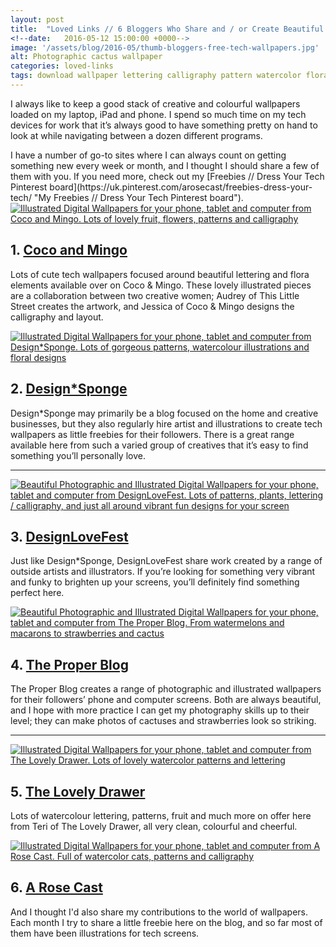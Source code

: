 ```yaml
---
layout: post
title:  "Loved Links // 6 Bloggers Who Share and / or Create Beautiful Free Tech Wallpapers"
<!--date:   2016-05-12 15:00:00 +0000-->
image: '/assets/blog/2016-05/thumb-bloggers-free-tech-wallpapers.jpg'
alt: Photographic cactus wallpaper
categories: loved-links
tags: download wallpaper lettering calligraphy pattern watercolor flora-and-fauna flowers
---
```


<p class="intro">I always like to keep a good stack of creative and colourful wallpapers loaded on my laptop, iPad and phone. I spend so much time on my tech devices for work that it’s always good to have something pretty on hand to look at while navigating between a dozen different programs.</p>
I have a number of go-to sites where I can always count on getting something new every week or month, and I thought I should share a few of them with you. If you need more, check out my [Freebies // Dress Your Tech Pinterest board](https://uk.pinterest.com/arosecast/freebies-dress-your-tech/ "My Freebies // Dress Your Tech Pinterest board").

<div class="row">
	<div class="col-md-6">
		<a href="http://cocoandmingo.com/?category=FREE+TECH+WALLPAPER" title="Illustrated Digital Wallpapers for your phone, tablet and computer from Coco and Mingo. Lots of lovely fruit, flowers, patterns and calligraphy"><img src="/assets/blog/2016-05/bloggers-free-tech-wallpapers-coco-and-mingo.jpg" alt="Illustrated Digital Wallpapers for your phone, tablet and computer from Coco and Mingo. Lots of lovely fruit, flowers, patterns and calligraphy" title="Illustrated Digital Wallpapers for your phone, tablet and computer from @jessicakeala. Lots of lovely fruit, flowers, patterns and calligraphy"></a>
		<h2>1. <a href="http://cocoandmingo.com/?category=FREE+TECH+WALLPAPER" title="Illustrated Digital Wallpapers for your phone, tablet and computer from Coco and Mingo. Lots of lovely fruit, flowers, patterns and calligraphy">Coco and Mingo</a></h2>
		<p>Lots of cute tech wallpapers focused around beautiful lettering and flora elements available over on Coco &amp; Mingo. These lovely illustrated pieces are a collaboration between two creative women; Audrey of This Little Street creates the artwork, and Jessica of Coco &amp; Mingo designs the calligraphy and layout.</p>
	</div>
	<div class="col-md-6">
		<a href="http://www.designsponge.com/category/apps-online" title=""><img src="/assets/blog/2016-05/bloggers-free-tech-wallpapers-design-sponge.jpg" alt="Illustrated Digital Wallpapers for your phone, tablet and computer from Design*Sponge. Lots of gorgeous patterns, watercolour illustrations and floral designs" title="Illustrated Digital Wallpapers for your phone, tablet and computer from @designsponge. Lots of gorgeous patterns, watercolour illustrations and floral designs"></a>
		<h2>2. <a href="http://www.designsponge.com/category/apps-online" title="Illustrated Digital Wallpapers for your phone, tablet and computer from Design*Sponge. Lots of gorgeous patterns, watercolour illustrations and floral designs">Design*Sponge</a></h2>
		<p>Design*Sponge may primarily be a blog focused on the home and creative businesses, but they also regularly hire artist and illustrations to create tech wallpapers as little freebies for their followers. There is a great range available here from such a varied group of creatives that it’s easy to find something you’ll personally love.</p>
	</div>
</div>

* * *

<div class="row">
	<div class="col-md-6">
		<a href="http://www.designlovefest.com/category/downloads/" title="Beautiful Photographic and Illustrated Digital Wallpapers for your phone, tablet and computer from DesignLoveFest. Lots of patterns, plants, lettering / calligraphy, and just all around vibrant fun designs for your screen"><img src="/assets/blog/2016-05/bloggers-free-tech-wallpapers-designlovefest.jpg" alt="Beautiful Photographic and Illustrated Digital Wallpapers for your phone, tablet and computer from DesignLoveFest. Lots of patterns, plants, lettering / calligraphy, and just all around vibrant fun designs for your screen" title="Beautiful Photographic and Illustrated Digital Wallpapers for your phone, tablet and computer from @designlovefest. Lots of patterns, plants, lettering / calligraphy, and just all around vibrant fun designs for your screen"></a>
		<h2>3. <a href="http://www.designlovefest.com/category/downloads/" title="Beautiful Photographic and Illustrated Digital Wallpapers for your phone, tablet and computer from DesignLoveFest. Lots of patterns, plants, lettering / calligraphy, and just all around vibrant fun designs for your screen">DesignLoveFest</a></h2>
		<p>Just like Design*Sponge, DesignLoveFest share work created by a range of outside artists and illustrators. If you’re looking for something very vibrant and funky to brighten up your screens, you’ll definitely find something perfect here.</p>
	</div>
	<div class="col-md-6">
		<a href="http://theproperblog.com/?s=wallpaper" title="Beautiful Photographic and Illustrated Digital Wallpapers for your phone, tablet and computer from The Proper Blog. From watermelons and macarons to strawberries and cactus"><img src="/assets/blog/2016-05/bloggers-free-tech-wallpapers-proper.jpg" alt="Beautiful Photographic and Illustrated Digital Wallpapers for your phone, tablet and computer from The Proper Blog. From watermelons and macarons to strawberries and cactus" title="Beautiful Photographic and Illustrated Digital Wallpapers for your phone, tablet and computer from @theproperblog. From watermelons and macarons to strawberries and cactus, all very cute and girly"></a>
		<h2>4. <a href="http://theproperblog.com/?s=wallpaper" title="Beautiful Photographic and Illustrated Digital Wallpapers for your phone, tablet and computer from The Proper Blog. From watermelons and macarons to strawberries and cactus">The Proper Blog</a></h2>
		<p>The Proper Blog creates a range of photographic and illustrated wallpapers for their followers’ phone and computer screens. Both are always beautiful, and I hope with more practice I can get my photography skills up to their level; they can make photos of cactuses and strawberries look so striking.</p>
	</div>
</div>

* * *

<div class="row">
	<div class="col-md-6">
		<a href="http://thelovelydrawer.com/category/freebies/" title="Illustrated Digital Wallpapers for your phone, tablet and computer from The Lovely Drawer. Lots of lovely watercolor patterns and lettering"><img src="/assets/blog/2016-05/bloggers-free-tech-wallpapers-lovely-drawer.jpg" alt="Illustrated Digital Wallpapers for your phone, tablet and computer from The Lovely Drawer. Lots of lovely watercolor patterns and lettering" title="Illustrated Digital Wallpapers for your phone, tablet and computer from @thelovelydrawer. Lots of lovely watercolor patterns and lettering"></a>
		<h2>5. <a href="http://thelovelydrawer.com/category/freebies/" title="Illustrated Digital Wallpapers for your phone, tablet and computer from The Lovely Drawer. Lots of lovely watercolor patterns and lettering">The Lovely Drawer</a></h2>
		<p>Lots of watercolour lettering, patterns, fruit and much more on offer here from Teri of The Lovely Drawer, all very clean, colourful and cheerful.</p>
	</div>
	<div class="col-md-6">
		<a href="/category/freebie/" title="Illustrated Digital Wallpapers for your phone, tablet and computer from A Rose Cast. Full of watercolor cats, patterns and calligraphy"><img src="/assets/blog/2016-04/may-freebie-quote-wallpaper-blue.png" alt="Illustrated Digital Wallpapers for your phone, tablet and computer from A Rose Cast. Full of watercolor cats, patterns and calligraphy" title="Illustrated Digital Wallpapers for your phone, tablet and computer from @arosecast. Full of watercolor cats, patterns and calligraphy"></a>
		<h2>6. <a href="/category/freebie/" title="Illustrated Digital Wallpapers for your phone, tablet and computer from A Rose Cast. Full of watercolor cats, patterns and calligraphy">A Rose Cast</a></h2>
		<p>And I thought I'd also share my contributions to the world of wallpapers. Each month I try to share a little freebie here on the blog, and so far most of them have been illustrations for tech screens.</p>
	</div>
</div>

<div style="display: none;">
	<img src="/assets/blog/2016-05/bloggers-free-tech-wallpapers.jpg" alt="Loved Links // 6 Bloggers Who Share and / or Create Beautiful Free Tech Wallpapers" title="Loved Links // 6 Bloggers Who Share and / or Create Beautiful Free Tech Wallpapers by @arosecast">
</div>